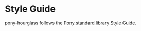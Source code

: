 # Style Guide

pony-hourglass follows the [Pony standard library Style Guide](https://github.com/ponylang/ponyc/blob/master/STYLE_GUIDE.md).
